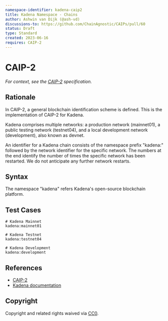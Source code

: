 ```yaml
---
namespace-identifier: kadena-caip2
title: Kadena Namespace - Chains
author: Ashwin van Dijk (@ash-vd)
discussions-to: https://github.com/ChainAgnostic/CAIPs/pull/60
status: Draft
type: Standard
created: 2023-06-16
requires: CAIP-2
---
```


# CAIP-2

_For context, see the [CAIP-2](https://github.com/ChainAgnostic/CAIPs/blob/master/CAIPs/caip-2.md) specification._

## Rationale

In CAIP-2, a general blockchain identification scheme is defined. This is the implementation of CAIP-2 for Kadena.

Kadena comprises multiple networks: a production network (mainnet01), a public testing network (testnet04), and a local development network (development), also known as devnet.

An identifier for a Kadena chain consists of the namespace prefix "kadena:" followed by the network identifier for the specific network. The numbers at the end identify the number of times the specific network has been restarted. We do not anticipate any further network restarts.

## Syntax

The namespace "kadena" refers Kadena's open-source blockchain platform.

## Test Cases

```
# Kadena Mainnet
kadena:mainnet01

# Kadena Testnet
kadena:testnet04

# Kadena Development
kadena:development
```

## References

- [CAIP-2](https://github.com/ChainAgnostic/CAIPs/blob/master/CAIPs/caip-2.md)
- [Kadena documentation](https://docs.kadena.io/)

## Copyright

Copyright and related rights waived via [CC0](https://creativecommons.org/publicdomain/zero/1.0/).
